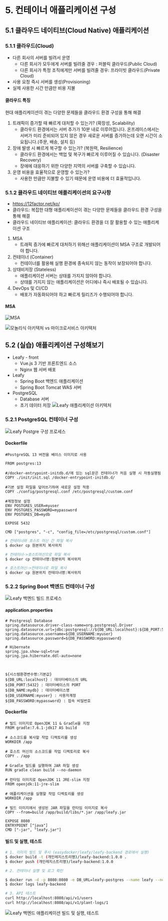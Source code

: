 # 5. 컨테이너 애플리케이션 구성
## 5.1 클라우드 네이티브(Cloud Native) 애플리케이션
### 5.1.1 클라우드(Cloud)
- 다른 회사의 서버를 빌려서 운영
	- 다른 회사가 모두에게 서버를 빌려줄 경우 : 퍼블릭 클라우드(Public Cloud)
	- 다른 회사가 특정 조직에게만 서버를 빌려줄 경우: 프라이빗 클라우드(Private Cloud)
- 사용 요청 즉시 서버를 생성(Provisioning)
- 실제 사용한 시간 만큼만 비용 지불

#### 클라우드 특징
현대 애플리케이션이 겪는 다양한 문제들을 클라우드 환경 구성을 통해 해결

1. 트래픽이 증가할 때 빠르게 대처할 수 있는가? (확장성, Scalability)
	- 클라우드 환경에서는 서버 추가가 10분 내로 이루어집니다. 온프레미스에서는 서버가 미리 준비되어 있지 않은 경우 새로운 서버를 증가하는데 오랜 시간이 소요됩니다.(주문, 배송, 설치 등)
2. 장애 발생 시 빠르게 복구할 수 있는가? (복원력, Resilience)
	- 클라우드 환경에서는 백업 및 복구가 빠르게 이루어질 수 있습니다. (Disaster Recovery)
	- 장애에 대응하기 위한 다양한 지역의 서버를 구축할 수 있습니다.
3. 운영 비용을 효율적으로 운영할 수 있는가?
	- 사용한 만큼만 지불할 수 있기 때문에 운영 비용에 더 효율적입니다.

### 5.1.2 클라우드 네이티브 애플리케이션의 요구사항
- https://12factor.net/ko/
- 클라우드: 복잡한 대형 애플리케이션이 겪는 다양한 문제들을 클라우드 환경 구성을 통해 해결
- 클라우드 네이티브 애플리케이션: 클라우드 환경을 더 잘 활용할 수 있는 애플리케이션 구조

1. MSA
	- 트래픽 증가에 빠르게 대처하기 위해선 애플리케이션이 MSA 구조로 개발되어야 합니다.
2. 컨테이너 (Container)
	- 컨테이너를 활용해 실행 환경에 종속되지 않는 동작이 보장되어야 합니다.
3. 상태비저장 (Stateless)
	- 애플리케이션 서버는 상태를 가지지 않아야 합니다.
	- 상태를 가지지 않는 애플리케이션은 어디에나 즉시 배포될 수 있습니다.
4. DevOps 및 CI/CD
	- 배포가 자동화되어야 하고 빠르게 릴리즈가 수행되어야 합니다.

#### MSA
![MSA](/media/도구%20및%20환경/Docker/강의%20정리/데브위키/개발자를%20위한%20쉬운%20도커/MSA.png)

![모놀리식 아키텍처 vs 마이크로서비스 아키텍처](/media/도구%20및%20환경/Docker/강의%20정리/데브위키/개발자를%20위한%20쉬운%20도커/모놀리식%20아키텍처%20vs%20마이크로서비스%20아키텍처.png)

## 5.2 (실습) 애플리케이션 구성해보기
- Leafy - front
	- Vue.js 3 기반 프론트엔드 소스
	- Nginx 웹 서버 배포
- Leafy
	- Spring Boot 백엔드 애플리케이션
	- Spring Boot Tomcat WAS 서버
- PostgreSQL
	- Database 서버
	- 초기 데이터 저장
![Leafy 애플리케이션 아키텍처](/media/도구%20및%20환경/Docker/강의%20정리/데브위키/개발자를%20위한%20쉬운%20도커/Leafy%20애플리케이션%20아키텍처.png)

### 5.2.1 PostgreSQL 컨테이너 구성
![Leafy Postgre 구성 프로세스](/media/도구%20및%20환경/Docker/강의%20정리/데브위키/개발자를%20위한%20쉬운%20도커/Leafy%20Postgre%20구성%20프로세스.png)
#### Dockerfile
```docker
#PostgreSQL 13 버전을 베이스 이미지로 사용

FROM postgres:13

#/docker-entrypoint-initdb.d/에 있는 sql문은 컨테이너가 처음 실행 시 자동실행됨
COPY ./init/init.sql /docker-entrypoint-initdb.d/

#기본 설정 파일을 덮어쓰기하여 새로운 설정 적용
COPY ./config/postgresql.conf /etc/postgresql/custom.conf

#계정정보 설정
ENV POSTGRES_USER=myuser
ENV POSTGRES_PASSWORD=mypassword
ENV POSTGRES_DB=mydb

EXPOSE 5432

CMD ["postgres", "-c", "config_file=/etc/postgresql/custom.conf"]
```

```bash
# 컨테이너와 호스트 머신 간 파일 복사
$ docker cp 원본위치 복사위치

# 컨테이너->호스트머신으로 파일 복사
$ docker cp 컨테이너명:원본위치 복사위치

# 호스트머신->컨테이너로 파일 복사
$ docker cp 원본위치 컨테이너명:복사위치
```

### 5.2.2 Spring Boot 백엔드 컨테이너 구성
![Leafy 백엔드 빌드 프로세스](/media/도구%20및%20환경/Docker/강의%20정리/데브위키/개발자를%20위한%20쉬운%20도커/Leafy%20백엔드%20빌드%20프로세스.png)

#### application.properties
```
# Postgresql Database
spring.datasource.driver-class-name=org.postgresql.Driver
spring.datasource.url=jdbc:postgresql://${DB_URL:localhost}:${DB_PORT:5432}/${DB_NAME:mydb}
spring.datasource.username=${DB_USERNAME:myuser}
spring.datasource.password=${DB_PASSWORD:mypassword}

# Hibernate
spring.jpa.show-sql=true
spring.jpa.hibernate.ddl-auto=none

  

${시스템환경변수명:기본값}
${DB_URL:localhost} : 데이터베이스의 URL
${DB_PORT:5432} : 데이터베이스의 PORT
${DB_NAME:mydb} : 데이터베이스명
${DB_USERNAME:myuser} : 사용자계정
${DB_PASSWORD:mypassword} : 접속 비밀번호
```

#### Dockerfile
```docker
# 빌드 이미지로 OpenJDK 11 & Gradle을 지정
FROM gradle:7.6.1-jdk17 AS build

# 소스코드를 복사할 작업 디렉토리를 생성
WORKDIR /app

# 호스트 머신의 소스코드를 작업 디렉토리로 복사
COPY . /app

# Gradle 빌드를 실행하여 JAR 파일 생성
RUN gradle clean build --no-daemon

# 런타임 이미지로 OpenJDK 11 JRE-slim 지정
FROM openjdk:11-jre-slim

# 애플리케이션을 실행할 작업 디렉토리를 생성
WORKDIR /app

# 빌드 이미지에서 생성된 JAR 파일을 런타임 이미지로 복사
COPY --from=build /app/build/libs/*.jar /app/leafy.jar

EXPOSE 8080
ENTRYPOINT ["java"]
CMD ["-jar", "leafy.jar"]
```

#### 빌드 및 실행, 테스트
```bash
# 1. 이미지 빌드 및 푸시 (easydocker/leafy/leafy-backend 경로에서 실행)
$ docker build -t (개인레지스트리명)/leafy-backend:1.0.0 .
$ docker push (개인레지스트리명)/leafy-backend:1.0.0 

# 2. 컨테이너 실행 및 로그 확인

$ docker run -d -p 8080:8080 -e DB_URL=leafy-postgres --name leafy --network leafy-network (개인레지스트리명)/leafy-backend:1.0.0
$ docker logs leafy-backend

# 3. API 테스트
curl http://localhost:8080/api/v1/users
curl http://localhost:8080/api/v1/plant-logs/1
```

![Leafy 백엔드 애플리케이션 빌드 및 실행, 테스트](/media/도구%20및%20환경/Docker/강의%20정리/데브위키/개발자를%20위한%20쉬운%20도커/Leafy%20백엔드%20애플리케이션%20빌드%20및%20실행,%20테스트.png)

